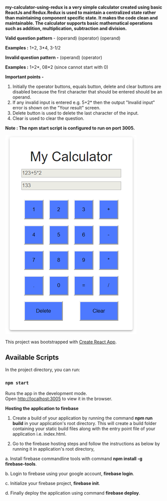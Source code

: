 **my-calculator-using-redux is a very simple calculator created using basic ReactJs and Redux.Redux is used to maintain a centralized state rather than maintaining component specific state. It makes the code clean and maintainable.
The calculator supports basic mathematical operations such as addition, multiplication, subtraction and division.**

**Valid question pattern** - (operand) (operator) (operand)

**Examples :** 1+2, 3*4, 3-1/2

**Invalid question pattern -** (operand) (operator)

**Examples :** 1+2*, 08*2 (since cannot start with 0)

**Important points -**
1. Initially the operator buttons, equals button, delete and clear buttons are disabled because the first character that should be entered should be an operand.
2. If any invalid input is entered e.g. 5+2* then the output "Invalid input" error is shown on the "Your result" screen.
3. Delete button is used to delete the last character of the input.
4. Clear is used to clear the question.

**Note : The npm start script is configured to run on port 3005.**

![](images/demo.PNG)

This project was bootstrapped with [Create React App](https://github.com/facebook/create-react-app).

## Available Scripts

In the project directory, you can run:

### `npm start`

Runs the app in the development mode.<br />
Open [http://localhost:3005](http://localhost:3005) to view it in the browser.

**Hosting the application to firebase**
1. Create a build of your application by running the command **npm run build** in your application's root directory.
This will create a build folder containing your static build files along with the entry point file of your application i.e.     index.html.

2. Go to the firebase hosting steps and follow the instructions as below by running it in application's root directory,

 a. Install firebase commandline tools with command **npm install -g firebase-tools**.
 
 b. Login to firebase using your google account, **firebase login**.
 
 c. Initialize your firebase project, **firebase init**.
 
 d. Finally deploy the application using command **firebase deploy**.
